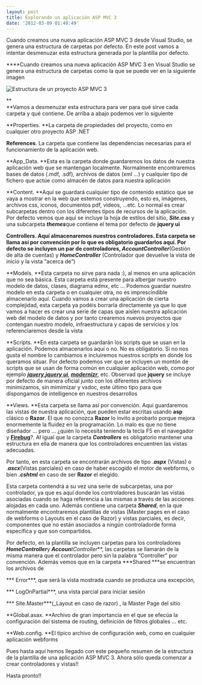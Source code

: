 ```yaml
---
layout: post
title: Explorando un aplicación ASP MVC 3
date: '2012-03-09 01:40:49'
---
```



Cuando creamos una nueva aplicación ASP MVC 3 desde Visual Studio, se genera una estructura de carpetas por defecto. En este post vamos a intentar desmenuzar esta estructura generada por la plantilla por defecto.

****Cuando creamos una nueva aplicación ASP MVC 3 en Visual Studio se genera una estructura de carpetas como la que se puede ver en la siguiente imagen

![Estructura de un proyecto ASP MVC 3](http://yagoperez.azurewebsites.net/wp-content/uploads/2014/01/4efa2f0a-b475-4321-a807-8313927dd6d1_ASP_MVC_3_Layout.jpg "Estructura de un proyecto ASP MVC 3")

**  
**Vamos a desmenuzar esta estructura para ver para qué sirve cada carpeta y qué contiene. De arriba a abajo podemos ver lo siguiente

**Properties. **La carpeta de propiedades del proyecto, como en cualquier otro proyecto ASP .NET

**References**. La carpeta que contiene las dependencias necesarias para el funcionamiento de la aplicación web.

**App_Data. **Esta es la carpeta donde guardaremos los datos de nuestra aplicación web que se mantengan localmente. Normalmente encontraremos bases de datos (.mdf, .sdf), archivos de datos (xml …) y cualquier tipo de fichero que actúe como almacén de datos para nuestra aplicación

**Content. **Aquí se guardará cualquier tipo de contenido estático que se vaya a mostrar en la web que estemos construyendo, esto es, imágenes, archivos css, iconos, documentos pdf, videos, …etc. Lo normal es crear subcarpetas dentro con los diferentes tipos de recursos de la aplicación. Por defecto vemos que aquí se incluye la hoja de estilos del sitio, ***Site.css*** y una subcarpeta ***themes***que contiene el tema por defecto de **jquery ui**

**Controllers. **Aquí almacenaremos nuestros controladores. Esta carpeta se llama así por convención por lo que es obligatorio guardarlos aquí. Por defecto se incluyen un par de controladores, ***AccountController*******(Gestión de alta de cuentas) y ***HomeController*** (Controlador que devuelve la vista de inicio y la vista “acerca de”)

**Models. **Esta carpeta no sirve para nada :), al menos en una aplicación que no sea básica. Esta carpeta está presente para albergar nuestro modelo de datos, clases, diagrama edmx, etc … Podemos guardar nuestro modelo en esta carpeta o en cualquier otra, no es imprescindible almacenarlo aquí. Cuando vamos a crear una aplicación de cierta complejidad, esta carpeta ya podéis borrarla directamente ya que lo que vamos a hacer es crear una serie de capas que aíslen nuestra aplicación web del modelo de datos y por tanto crearemos nuevos proyectos que contengan nuestro modelo, infraestructura y capas de servicios y los referenciaremos desde la vista

**Scripts. **En esta carpeta se guardarán los scripts que se usan en la aplicación. Podemos almacenarlos aquí o no. No es obligatorio. Si no nos gusta el nombre lo cambiamos e incluiremos nuestros scripts en donde los queramos situar. Por defecto podemos ver que se incluyen un montón de scripts que se usan de forma común en cualquier aplicación web, como por ejemplo [***jquery***](http://jquery.com/ "Página oficial de jquery"),[***jquery ui***](http://jqueryui.com/ "Página oficial de jquery ui"), [***modernizr***](http://www.modernizr.com/ "Página oficial de modernizr"), etc. Observad que **jquery** se incluye por defecto de manera oficial junto con los diferentes archivos minimizamos, sin mimimizar y vsdoc, este último tipo para que dispongamos de intelligence en nuestros desarrollos

**Views. **Esta carpeta se llama así por convención. Aquí guardaremos las vistas de nuestra aplicación, que pueden estar escritas usando **asp** clásico o **Razor**. El que no conozca **Razor** lo invito a probarlo porque mejora enormemente la fluidez en la programación. Lo malo es que no tiene diseñador … pero … ¿quién lo necesita teniendo la tecla F5 en el navegador y [**Firebug**](http://getfirebug.com/ "La mejor herrramienta para desarrollo en el cliente ...")?. Al igual que la carpeta ***Controllers*** es obligatorio mantener una estructura en ella de manera que los controladores encuentren las vistas adecuadas.

Por tanto, en esta carpeta se encontrarán archivos de tipo .***aspx*** (Vistas) o .***ascx***(Vistas parciales) en caso de haber escogido el motor de webforms, o bien ***.cshtml*** en caso de ser **Razor** el elegido.

Esta carpeta contendrá a su vez una serie de subcarpetas, una por controlador, ya que es aquí donde los controladores buscarán las vistas asociadas cuando se haga referencia a las mismas a través de las acciones alojadas en cada uno. Además contiene una carpeta ***Shared***, en la que normalmente encontraremos plantillas de vistas (Master pages en el caso de webforms o Layouts en el caso de Razor) y vistas parciales, es decir, componentes que no están asociados a ningún controladorde forma específica y que son compartidos.

Por defecto, en la plantilla se incluyen carpetas para los controladores ***HomeController***y ***Accoun****tController***, las carpetas se llamarán de la misma manera que el controlador pero sin la palabra “Controller” por convención. Además vemos que en la carpeta ***Shared ***se encuentran los archivos de

*** Error***, que será la vista mostrada cuando se produzca una excepción,

*** LogOnPartial***, una vista parcial para iniciar sesión

*** Site.Master***(_Layout en caso de razor) , la Master Page del sitio

**Global.asax. **Archivo de gran importancia en el que se efecúa la configuración del sistema de routing, definición de filtros globales … etc.

**Web.config. **El típico archivo de configuración web, como en cualquier aplicación webforms

Pues hasta aquí hemos llegado con este pequeño resumen de la estructura de la plantilla de una aplicación ASP MVC 3. Ahora sólo queda comenzar a crear controladores y vistas!!

Hasta pronto!!


